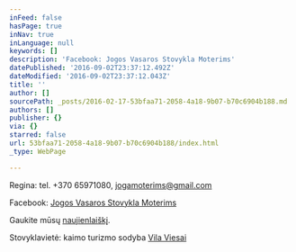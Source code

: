 ```yaml
---
inFeed: false
hasPage: true
inNav: true
inLanguage: null
keywords: []
description: 'Facebook: Jogos Vasaros Stovykla Moterims'
datePublished: '2016-09-02T23:37:12.492Z'
dateModified: '2016-09-02T23:37:12.043Z'
title: ''
author: []
sourcePath: _posts/2016-02-17-53bfaa71-2058-4a18-9b07-b70c6904b188.md
authors: []
publisher: {}
via: {}
starred: false
url: 53bfaa71-2058-4a18-9b07-b70c6904b188/index.html
_type: WebPage

---
```

Regina: tel. +370 65971080, jogamoterims@gmail.com

Facebook: [Jogos Vasaros Stovykla Moterims][0]

Gaukite mūsų [naujienlaiškį][1]. 

Stovyklavietė: kaimo turizmo sodyba [Vila Viesai][2]

[0]: https://www.facebook.com/Jogos-Vasaros-Stovykla-Moterims-1420853288240236/
[1]: http://eepurl.com/bUjIV9
[2]: http://www.vilaviesai.lt/